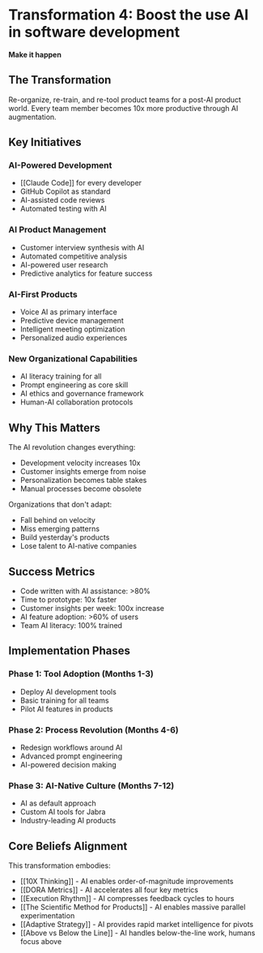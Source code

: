 # Transformation 4: Boost the use AI in software development
**Make it happen**

## The Transformation

Re-organize, re-train, and re-tool product teams for a post-AI product world. Every team member becomes 10x more productive through AI augmentation.

## Key Initiatives

### AI-Powered Development
- [[Claude Code]] for every developer
- GitHub Copilot as standard
- AI-assisted code reviews
- Automated testing with AI

### AI Product Management
- Customer interview synthesis with AI
- Automated competitive analysis
- AI-powered user research
- Predictive analytics for feature success

### AI-First Products
- Voice AI as primary interface
- Predictive device management
- Intelligent meeting optimization
- Personalized audio experiences

### New Organizational Capabilities
- AI literacy training for all
- Prompt engineering as core skill
- AI ethics and governance framework
- Human-AI collaboration protocols

## Why This Matters

The AI revolution changes everything:
- Development velocity increases 10x
- Customer insights emerge from noise
- Personalization becomes table stakes
- Manual processes become obsolete

Organizations that don't adapt:
- Fall behind on velocity
- Miss emerging patterns
- Build yesterday's products
- Lose talent to AI-native companies

## Success Metrics
- Code written with AI assistance: >80%
- Time to prototype: 10x faster
- Customer insights per week: 100x increase
- AI feature adoption: >60% of users
- Team AI literacy: 100% trained

## Implementation Phases

### Phase 1: Tool Adoption (Months 1-3)
- Deploy AI development tools
- Basic training for all teams
- Pilot AI features in products

### Phase 2: Process Revolution (Months 4-6)
- Redesign workflows around AI
- Advanced prompt engineering
- AI-powered decision making

### Phase 3: AI-Native Culture (Months 7-12)
- AI as default approach
- Custom AI tools for Jabra
- Industry-leading AI products

## Core Beliefs Alignment

This transformation embodies:
- [[10X Thinking]] - AI enables order-of-magnitude improvements
- [[DORA Metrics]] - AI accelerates all four key metrics
- [[Execution Rhythm]] - AI compresses feedback cycles to hours
- [[The Scientific Method for Products]] - AI enables massive parallel experimentation
- [[Adaptive Strategy]] - AI provides rapid market intelligence for pivots
- [[Above vs Below the Line]] - AI handles below-the-line work, humans focus above